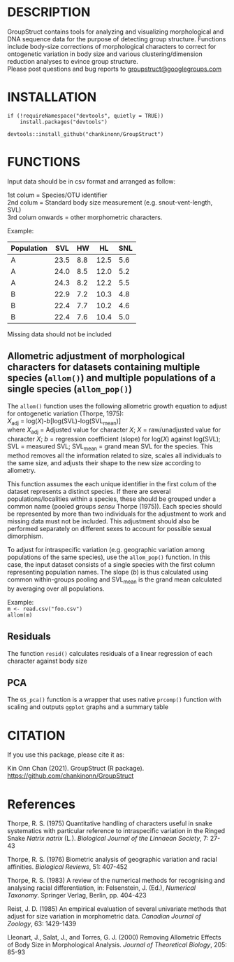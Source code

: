 # DESCRIPTION
GroupStruct contains tools for analyzing and visualizing morphological and DNA sequence data for the purpose of detecting group structure. Functions include body-size corrections of morphological characters to correct for ontogenetic variation in body size and various clustering/dimension reduction analyses to evince group structure.  
Please post questions and bug reports to groupstruct@googlegroups.com

# INSTALLATION
```
if (!requireNamespace("devtools", quietly = TRUE))
    install.packages("devtools")

devtools::install_github("chankinonn/GroupStruct")
```

# FUNCTIONS
Input data should be in csv format and arranged as follow:

1st colum = Species/OTU identifier\
2nd colum = Standard body size measurement (e.g. snout-vent-length, SVL)\
3rd colum onwards = other morphometric characters.

Example:

Population | SVL | HW | HL | SNL 
--- | --- | --- | --- | ---
A | 23.5 | 8.8 | 12.5 | 5.6
A | 24.0 | 8.5 | 12.0 | 5.2
A | 24.3 | 8.2 | 12.2 | 5.5
B | 22.9 | 7.2 | 10.3 | 4.8
B | 22.4 | 7.7 | 10.2 | 4.6
B | 22.4 | 7.6 | 10.4 | 5.0

Missing data should not be included


## Allometric adjustment of morphological characters for datasets containing multiple species (`allom()`) and multiple populations of a single species (`allom_pop()`)
The `allom()` function uses the following allometric growth equation to adjust for ontogenetic variation (Thorpe, 1975):\
*X*<sub>adj</sub> = log(*X*)-*b*[log(SVL)-log(SVL<sub>mean</sub>)]\
where *X*<sub>adj</sub> = Adjusted value for character *X*; *X* = raw/unadjusted value for character *X*; *b* = regression coefficient (slope) for log(*X*) against log(SVL); SVL = measured SVL; SVL<sub>mean</sub> = grand mean SVL for the species. This method removes all the information related to size, scales all individuals to the same size, and adjusts their shape to the new size according to allometry. 

This function assumes the each unique identifier in the first colum of the dataset represents a distinct species. If there are several populations/localities within a species, these should be grouped under a common name (pooled groups *sensu* Thorpe (1975)). Each species should be represented by more than two individuals for the adjustment to work and missing data must not be included. This adjustment should also be performed separately on different sexes to account for possible sexual dimorphism. 

To adjust for intraspecific variation (e.g. geographic variation among populations of the same species), use the `allom_pop()` function. In this case, the input dataset consists of a single species with the first column representing population names. The slope (*b*) is thus calculated using common within-groups pooling and SVL<sub>mean</sub> is the grand mean calculated by averaging over all populations. 

Example:\
`m <- read.csv("foo.csv")`\
`allom(m)`

## Residuals
The function `resid()` calculates residuals of a linear regression of each character against body size

## PCA
The `GS_pca()` function is a wrapper that uses native `prcomp()` function with scaling and outputs `ggplot` graphs and a summary table

# CITATION
If you use this package, please cite it as:

Kin Onn Chan (2021). GroupStruct (R package). https://github.com/chankinonn/GroupStruct

# References
Thorpe, R. S. (1975) Quantitative handling of characters useful in snake systematics with particular reference to intraspecific variation in the Ringed Snake *Natrix natrix* (L.). *Biological Journal of the Linnaean Society*, 7: 27-43

Thorpe, R. S. (1976) Biometric analysis of geographic variation and racial affinities. *Biological Reviews*, 51: 407-452

Thorpe, R. S. (1983) A review of the numerical methods for recognising and analysing racial differentiation, in: Felsenstein, J. (Ed.), *Numerical Taxonomy*. Springer Verlag, Berlin, pp. 404-423

Reist, J. D. (1985) An empirical evaluation of several univariate methods that adjust for size variation in morphometric data. *Canadian Journal of Zoology*, 63: 1429-1439

Lleonart, J., Salat, J., and Torres, G. J. (2000) Removing Allometric Effects of Body Size in Morphological Analysis. *Journal of Theoretical Biology*, 205: 85-93

